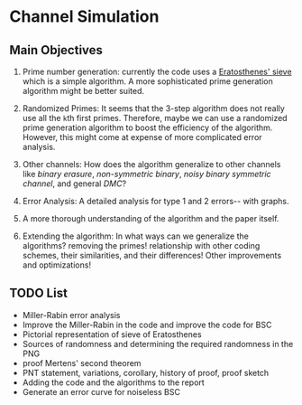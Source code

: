 # Channel Simulation

## Main Objectives
1. Prime number generation: currently the code uses a [Eratosthenes' sieve](https://en.wikipedia.org/wiki/Sieve_of_Eratosthenes) which is a simple algorithm. A more sophisticated prime generation algorithm might be better suited.

2. Randomized Primes: It seems that the 3-step algorithm does not really use all the `k`th first primes. Therefore, maybe we can use a randomized prime generation algorithm to boost the efficiency of the algorithm. However, this might come at expense of more complicated error analysis. 
3. Other channels: How does the algorithm generalize to other channels like *binary erasure*, *non-symmetric binary*, *noisy binary symmetric channel*, and general *DMC*? 
4. Error Analysis: A detailed analysis for type 1 and 2 errors-- with graphs. 
5. A more thorough understanding of the algorithm and the paper itself.
6. Extending the algorithm: In what ways can we generalize the algorithms? removing the primes! relationship with other coding schemes, their similarities, and their differences! Other improvements and optimizations!

## TODO List
- Miller-Rabin error analysis
- Improve the Miller-Rabin in the code and improve the code for BSC
- Pictorial representation of sieve of Eratosthenes
- Sources of randomness and determining the required randomness in the PNG
- proof Mertens' second theorem
- PNT statement, variations, corollary, history of proof, proof sketch
- Adding the code and the algorithms to the report
- Generate an error curve for noiseless BSC